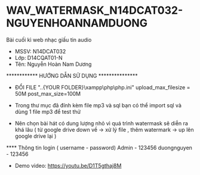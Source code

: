 # WAV_WATERMASK_N14DCAT032-NGUYENHOANNAMDUONG
Bài cuối kì web nhạc giấu tin audio
+ MSSV: N14DCAT032
+ Lớp: D14CQAT01-N
+ Tên: Nguyễn Hoàn Nam Dương

************ HƯỚNG DẪN SỮ DỤNG ***************
- ĐỔI FILE "..{YOUR FOLDER}\xampp\php\php.ini"
	upload_max_filesize = 50M
	post_max_size=100M
	
- Trong thư mục đã đính kèm file mp3 và sql bạn có thể import sql và dùng 1 file mp3 để test thử
- Nên chọn bài hát có dung lượng nhỏ vì quá trình watermask sẽ diễn ra khá lâu ( từ google drive down về -> xử lý file , thêm watermark -> up lên google drive lại ) 

**** Thông tin login ( username - password)
Admin -  123456
duongnguyen - 123456
- Demo video: https://youtu.be/D1T5gthaj8M

